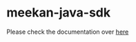 meekan-java-sdk
===============

Please check the documentation over [here](http://playground.meekan.com)